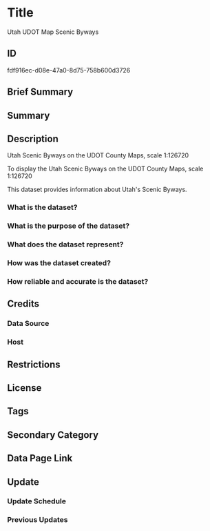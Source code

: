 # Title

Utah UDOT Map Scenic Byways

## ID

fdf916ec-d08e-47a0-8d75-758b600d3726

## Brief Summary

## Summary

## Description

Utah Scenic Byways on the UDOT County Maps, scale 1:126720

To display the Utah Scenic Byways on the UDOT County Maps, scale 1:126720

This dataset provides information about Utah's Scenic Byways.

### What is the dataset?

### What is the purpose of the dataset?

### What does the dataset represent?

### How was the dataset created?

### How reliable and accurate is the dataset?

## Credits

### Data Source

### Host

## Restrictions

## License

## Tags

## Secondary Category

## Data Page Link

## Update

### Update Schedule

### Previous Updates
